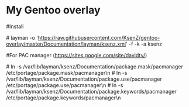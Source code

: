 My Gentoo overlay
==============

#Install

\# layman -o 'https://raw.githubusercontent.com/KsenZ/gentoo-overlay/master/Documentation/layman/ksenz.xml' -f -k -a ksenz

#For PAC manager (https://sites.google.com/site/davidtv/)

\# ln -s /var/lib/layman/ksenz/Documentation/package.mask/pacmanager /etc/portage/package.mask/pacmanager\n
\# ln -s /var/lib/layman/ksenz/Documentation/package.use/pacmanager /etc/portage/package.use/pacmanager\n
\# ln -s /var/lib/layman/ksenz/Documentation/package.keywords/pacmanager /etc/portage/package.keywords/pacmanager\n